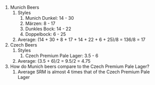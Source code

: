 1. Munich Beers
	1. Styles
		1. Munich Dunkel: 14 - 30
		2. Märzen: 8 - 17
		3. Dunkles Bock: 14 - 22
		4. Doppelbock: 6 - 25
	2. Average: (14 + 30 + 8 + 17 + 14 + 22 + 6 + 25)/8 = 136/8 = 17
2. Czech Beers
	1. Styles
		1. Czech Premium Pale Lager: 3.5 - 6
	2. Average: (3.5 + 6)/2 = 9.5/2 = 4.75
3. How do Munich beers compare to the Czech Premium Pale Lager?
	1. Average SRM is almost 4 times that of the Czech Premium Pale Lager